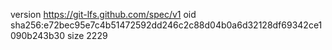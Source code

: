 version https://git-lfs.github.com/spec/v1
oid sha256:e72bec95e7c4b51472592dd246c2c88d04b0a6d32128df69342ce1090b243b30
size 2229
